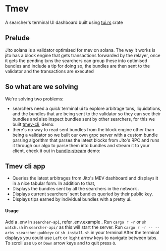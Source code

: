 # Tmev
A searcher's terminal UI dashboard built using [tui.rs](https://docs.rs/tui/latest/tui/) crate


## Prelude
Jito solana is a validator optimised for mev on solana. The way it works is jito has a block engine that gets transactions forwarded by the relayer, once it gets the pending txns the searchers can group these into optimised bundles and include a tip for doing so, the bundles are then sent to the validator and the transactions are executed

## So what are we solving
We're solving two problems:
- searchers need a quick terminal ui to explore arbitrage txns, liquidations, and the bundles that are being sent to the validator so they can see their bundles and also inspect bundles sent by other searchers, for this we built [tmev-cli](https://github.com/anoushk1234/tmev/tmev-cli), demo:
- there's no way to read sent bundles from the block engine other than being a validator so we built our own grpc server with a custom bundle parsing algorithm that parses the latest blocks from Jito's RPC and runs it through our algo to parse them into bundles and stream it to your client, check it out in [bundle-stream](https://github.com/anoushk1234/tmev/blob/master/searcher-api/src/main.rs) demo:

## Tmev cli app 
 + Queries the latest arbitrages from Jito's MEV dashboard and displays it in a nice tabular form. In addition to that, 
 + Displays the bundles sent by all the searchers in the network .
 + Displays current searchers' sent bundles queried by their public key.
 + Displays tips earned by individual bundles with a pretty ui.


#### Usage
Add a .env in `searcher-api`, refer .env.example .
Run `cargo r -r` or `sh watch.sh` in `searcher-api/` as this will start the server.
Run ```cargo r -r -- --arbs <searcher-pubkey>``` or ```sh install.sh``` in your terminal 
After the terminal displays you could use ```Left``` or ```Right``` arrow keys to navigate between tabs.
To scroll use ```Up``` or ```Down``` arrow keys and to quit press ```Q```.
